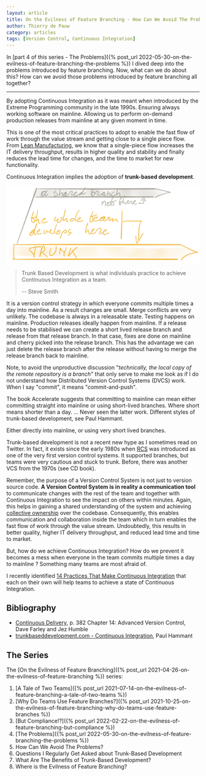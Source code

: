 ```yaml
---
layout: article
title: On the Evilness of Feature Branching - How Can We Avoid The Problems?
author: Thierry de Pauw
category: articles
tags: [Version Control, Continuous Integration]
---
```


In [part 4 of this series - The Problems]({% post_url 2022-05-30-on-the-evilness-of-feature-branching-the-problems %}) I
dived deep into the problems introduced by feature branching. Now, what can we do about this? How can we avoid those problems introduced by feature branching all together?

---

By adopting Continuous Integration as it was meant when introduced by the Extreme Programming community in the late 1990s. Ensuring always working software on mainline. Allowing us to perform on-demand production releases from mainline at any given moment in time.

This is one of the most critical practices to adopt to enable the fast flow of work through the value stream and getting close to a single piece flow. From [Lean Manufacturing](https://en.wikipedia.org/wiki/Lean_manufacturing), we know that a single-piece flow increases the IT delivery throughput, results in higher quality and stability and finally reduces the lead time for changes, and the time to market for new functionality.

Continuous Integration implies the adoption of **trunk-based development**.

![Trunk-based development](/images/on-the-evilness-of-feature-branching-how-can-we-avoid-the-problems/trunk-based-development.png)

> Trunk Based Development is what individuals practice to achieve Continuous Integration as a team.
>
> -- Steve Smith

It is a version control strategy in which everyone commits multiple times a day into mainline. As a result changes are small. Merge conflicts are very unlikely. The codebase is always in a releasable state. Testing happens on mainline. Production releases ideally happen from mainline. If a release needs to be stabilised we can create a short lived release branch and release from that release branch. In that case, fixes are done on mainline and cherry picked into the release branch. This has the advantage we can just delete the release branch after the release without having to merge the release branch back to mainline.

Note, to avoid the unproductive discussion "*technically, the local copy of the remote repository is a branch*" that only serve to make me look as if I do not understand how Distributed Version Control Systems (DVCS) work. When I say "commit", it means "commit-and-push".

The book Accelerate suggests that committing to mainline can mean either committing straight into mainline or using short-lived branches. Where short means shorter than a day. ... Never seen the latter work.
Different styles of trunk-based development, see Paul Hammant.

Either directly into mainline, or using very short lived branches.

Trunk-based development is not a recent new hype as I sometimes read on Twitter. In fact, it exists since the early 1980s when [RCS](https://en.wikipedia.org/wiki/Revision_Control_System) was introduced as one of the very first version control systems. It supported branches, but teams were very cautious and stuck to trunk. Before, there was another VCS from the 1970s (see CD book).

Remember, the purpose of a Version Control System is not just to version source code. **A Version Control System is in reality a communication tool** to communicate
changes with the rest of the team and together with Continuous Integration to see the impact on others within minutes. Again, this helps in gaining a shared understanding of the system and achieving [collective ownership](http://www.extremeprogramming.org/rules/collective.html) over the codebase. Consequently, this enables communication and collaboration inside the team which in turn enables the fast flow of work through the value stream. Undoubtedly, this results in better quality, higher IT delivery throughput, and reduced lead time and time to market.

But, how do we achieve Continuous Integration? How do we prevent it becomes a mess when everyone in the team commits multiple times a day to mainline ? Something many teams are most afraid of.

I recently identified [14 Practices That Make Continuous Integration]() that each on their own will help teams to achieve a state of Continuous Integration.

## Bibliography

- [Continuous Delivery](https://www.goodreads.com/book/show/8686650-continuous-delivery), p. 382 Chapter 14: Advanced Version Control, Dave Farley and Jez Humble
- [trunkbaseddevelopment.com - Continuous Integration](https://trunkbaseddevelopment.com/continuous-integration/), Paul Hammant

## The Series

The [On the Evilness of Feature Branching]({% post_url 2021-04-26-on-the-evilness-of-feature-branching %}) series:

1. [A Tale of Two Teams]({% post_url 2021-07-14-on-the-evilness-of-feature-branching-a-tale-of-two-teams %})
2. [Why Do Teams Use Feature Branches?]({% post_url 2021-10-25-on-the-evilness-of-feature-branching-why-do-teams-use-feature-branches %})
3. [But Compliance!?]({% post_url 2022-02-22-on-the-evilness-of-feature-branching-but-compliance %})
4. [The Problems]({% post_url 2022-05-30-on-the-evilness-of-feature-branching-the-problems %})
5. How Can We Avoid The Problems?
6. Questions I Regularly Get Asked about Trunk-Based Development
7. What Are The Benefits of Trunk-Based Development?
8. Where is the Evilness of Feature Branching?
